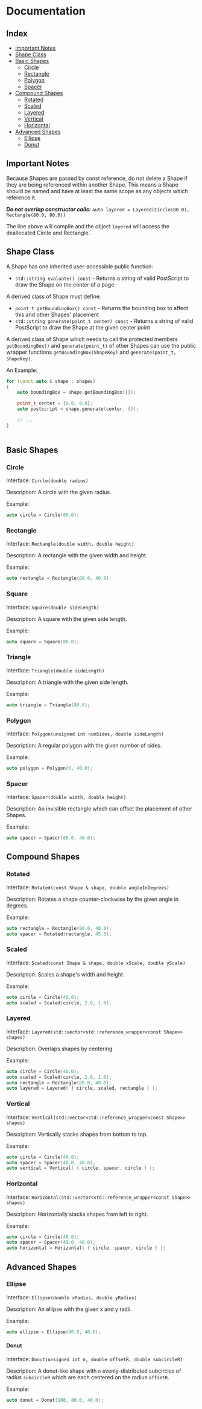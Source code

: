 <!-- DOCUMENTATION.md -->

# Documentation

## Index

* [Important Notes](#important-notes)
* [Shape Class](#shape-class)
* [Basic Shapes](#basic-shapes)
    * [Circle](#circle)
    * [Rectangle](#rectangle)
    * [Polygon](#polygon)
    * [Spacer](#spacer)
* [Compound Shapes](#compound-shapes)
    * [Rotated](#rotated)
    * [Scaled](#scaled)
    * [Layered](#layered)
    * [Vertical](#vertical)
    * [Horizontal](#horizontal)
* [Advanced Shapes](#advanced-shapes)
    * [Ellipse](#ellipse)
    * [Donut](#donut)

## Important Notes

Because Shapes are passed by const reference, do not delete a Shape if they are being referenced within another Shape. This means a Shape should be named and have at least the same scope as any objects which reference it.

***Do not overlap constructor calls:*** `auto layered = Layered(Circle(80.0), Rectangle(80.0, 80.0))`

The line above will compile and the object `layered` will access the deallocated Circle and Rectangle.


## Shape Class

A Shape has one inherited user-accessible public function:
* `std::string evaluate() const` - Returns a string of valid PostScript to draw the Shape on the center of a page


A derived class of Shape must define:
* `point_t getBoundingBox() const` - Returns the bounding box to affect this and other Shapes' placement
* `std::string generate(point_t center) const` - Returns a string of valid PostScript to draw the Shape at the given center point

A derived class of Shape which needs to call the protected members `getBoundingBox()` and `generate(point_t)` of other Shapes can use the public wrapper functions `getBoundingBox(ShapeKey)` and `generate(point_t, ShapeKey)`.

An Example:
```cpp
for (const auto & shape : shapes)
{
    auto boundingBox = shape.getBoundingBox({});

    point_t center = {0.0, 0.0}; 
    auto postscript = shape.generate(center, {});

    // ...
}
    
```


## Basic Shapes

### Circle

Interface: `Circle(double radius)`

Description: A circle with the given radius.

Example:
```cpp
auto circle = Circle(80.0);
```


### Rectangle

Interface: `Rectangle(double width, double height)`

Description: A rectangle with the given width and height.

Example:
```cpp
auto rectangle = Rectangle(80.0, 40.0);
```


### Square

Interface: `Square(double sideLength)`

Description: A square with the given side length.

Example:
```cpp
auto square = Square(80.0);
```


### Triangle

Interface: `Triangle(double sideLength)`

Description: A triangle with the given side length.

Example:
```cpp
auto triangle = Triangle(80.0);
```


### Polygon

Interface: `Polygon(unsigned int numSides, double sideLength)`

Description: A regular polygon with the given number of sides.

Example:
```cpp
auto polygon = Polygon(6, 40.0);
```


### Spacer

Interface: `Spacer(double width, double height)`

Description: An invisible rectangle which can offset the placement of other Shapes.

Example:
```cpp
auto spacer = Spacer(80.0, 40.0);
```


## Compound Shapes

### Rotated

Interface: `Rotated(const Shape & shape, double angleInDegrees)`

Description: Rotates a shape counter-clockwise by the given angle in degrees.

Example:
```cpp
auto rectangle = Rectangle(80.0, 40.0);
auto spacer = Rotated(rectangle, 45.0);
```


### Scaled

Interface: `Scaled(const Shape & shape, double xScale, double yScale)`

Description: Scales a shape's width and height.

Example:
```cpp
auto circle = Circle(40.0);
auto scaled = Scaled(circle, 2.0, 1.0);
```


### Layered

Interface: `Layered(std::vector<std::reference_wrapper<const Shape>> shapes)`

Description: Overlaps shapes by centering.

Example:
```cpp
auto circle = Circle(40.0);
auto scaled = Scaled(circle, 2.0, 1.0);
auto rectangle = Rectangle(80.0, 40.0);
auto layered = Layered( { circle, scaled, rectangle } );
```


### Vertical

Interface: `Vertical(std::vector<std::reference_wrapper<const Shape>> shapes)`

Description: Vertically stacks shapes from bottom to top.

Example:
```cpp
auto circle = Circle(40.0);
auto spacer = Spacer(40.0, 40.0);
auto vertical = Vertical( { circle, spacer, circle } );
```


### Horizontal

Interface: `Horizontal(std::vector<std::reference_wrapper<const Shape>> shapes)`

Description: Horizontally stacks shapes from left to right.

Example:
```cpp
auto circle = Circle(40.0);
auto spacer = Spacer(40.0, 40.0);
auto horizontal = Horizontal( { circle, spacer, circle } );
```

## Advanced Shapes

### Ellipse

Interface: `Ellipse(double xRadius, double yRadius)`

Description: An ellipse with the given x and y radii.

Example:
```cpp
auto ellipse = Ellipse(80.0, 40.0);
```


#### Donut

Interface: `Donut(unsigned int n, double offsetR, double subcircleR)`

Description: A donut-like shape with `n` evenly-distributed subcircles of radius `subcircleR` which are each centered on the radius `offsetR`.

Example:
```cpp
auto donut = Donut(100, 80.0, 40.0);
```
